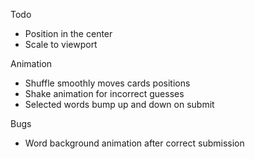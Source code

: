 Todo
- Position in the center
- Scale to viewport

Animation
- Shuffle smoothly moves cards positions
- Shake animation for incorrect guesses
- Selected words bump up and down on submit

Bugs
- Word background animation after correct submission

